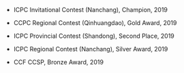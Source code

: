 
- ICPC Invitational Contest (Nanchang), Champion, 2019

- CCPC Regional Contest (Qinhuangdao), Gold Award, 2019

- ICPC Provincial Contest (Shandong), Second Place, 2019

- ICPC Regional Contest (Nanchang), Silver Award, 2019

- CCF CCSP, Bronze Award, 2019